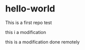 # hello-world
This is a first repo test

this i a modification

this is a modification done remotely
